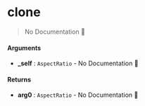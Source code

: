 # clone

> No Documentation 🚧

#### Arguments

- **\_self** : `AspectRatio` \- No Documentation 🚧

#### Returns

- **arg0** : `AspectRatio` \- No Documentation 🚧